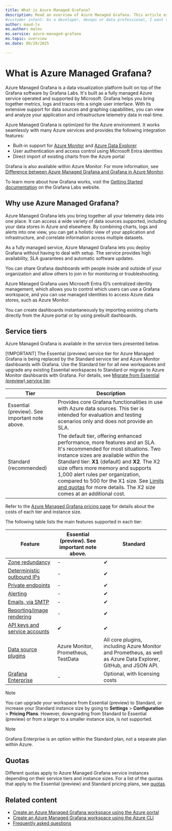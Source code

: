 ```yaml
---
title: What is Azure Managed Grafana? 
description: Read an overview of Azure Managed Grafana. This article explains what Azure Managed Grafana is, its benefits and presents its service tiers.
#customer intent: As a developer, devops or data professional, I want to learn about Grafana so that I understand how to use Azure Managed Grafana.
author: maud-lv 
ms.author: malev 
ms.service: azure-managed-grafana
ms.topic: overview 
ms.date: 09/29/2025

--- 
```


# What is Azure Managed Grafana?

Azure Managed Grafana is a data visualization platform built on top of the Grafana software by Grafana Labs. It's built as a fully managed Azure service operated and supported by Microsoft. Grafana helps you bring together metrics, logs and traces into a single user interface. With its extensive support for data sources and graphing capabilities, you can view and analyze your application and infrastructure telemetry data in real-time.

Azure Managed Grafana is optimized for the Azure environment. It works seamlessly with many Azure services and provides the following integration features:

* Built-in support for [Azure Monitor](/azure/azure-monitor/) and [Azure Data Explorer](/azure/data-explorer/)
* User authentication and access control using Microsoft Entra identities
* Direct import of existing charts from the Azure portal

Grafana is also available within Azure Monitor. For more information, see [Difference between Azure Managed Grafana and Grafana in Azure Monitor](./faq.md#whats-the-difference-between-azure-managed-grafana-and-grafana-in-azure-monitor).

To learn more about how Grafana works, visit the [Getting Started documentation](https://grafana.com/docs/grafana/latest/getting-started/) on the Grafana Labs website.  

## Why use Azure Managed Grafana?

Azure Managed Grafana lets you bring together all your telemetry data into one place. It can access a wide variety of data sources supported, including your data stores in Azure and elsewhere. By combining charts, logs and alerts into one view, you can get a holistic view of your application and infrastructure, and correlate information across multiple datasets.

As a fully managed service, Azure Managed Grafana lets you deploy Grafana without having to deal with setup. The service provides high availability, SLA guarantees and automatic software updates.

You can share Grafana dashboards with people inside and outside of your organization and allow others to join in for monitoring or troubleshooting.

Azure Managed Grafana uses Microsoft Entra ID’s centralized identity management, which allows you to control which users can use a Grafana workspace, and you can use managed identities to access Azure data stores, such as Azure Monitor.

You can create dashboards instantaneously by importing existing charts directly from the Azure portal or by using prebuilt dashboards.

## Service tiers

Azure Managed Grafana is available in the service tiers presented below.

[!IMPORTANT] The Essential (preview) service tier for Azure Managed Grafana is being replaced by the Standard service tier and Azure Monitor dashboards with Grafana. Use the Standard tier for all new workspaces and upgrade any existing Essential workspaces to Standard or migrate to Azure Monitor dashboards with Grafana. For details, see [Migrate from Essential (preview) service tier](how-to-migrate-essential-service-tier.md).

| Tier      | Description                                                                                                                                                                               |
|-----------|-------------------------------------------------------------------------------------------------------------------------------------------------------------------------------------------|
| Essential (preview). See important note above. | Provides core Grafana functionalities in use with Azure data sources. This tier is intended for evaluation and testing scenarios only and does not provide an SLA.   |
| Standard (recommended)           | The default tier, offering enhanced performance, more features and an SLA. It's recommended for most situations. Two instance sizes are available within the Standard tier: **X1** (default) and **X2**. The X2 size offers more memory and supports 1,000 alert rules per organization, compared to 500 for the X1 size. See [Limits and quotas](known-limitations.md#throttling-limits-and-quotas) for more details. The X2 size comes at an additional cost. |

Refer to the [Azure Managed Grafana pricing page](https://azure.microsoft.com/pricing/details/managed-grafana/) for details about the costs of each tier and instance size.

The following table lists the main features supported in each tier:

| Feature                                                                  | Essential (preview). See important note above. | Standard                                                                                                        |
|--------------------------------------------------------------------------|-------------------------------------|-----------------------------------------------------------------------------------------------------------------|
| [Zone redundancy](how-to-enable-zone-redundancy.md)                      | -                                   | ✔                                                                                                              |
| [Deterministic outbound IPs](how-to-deterministic-ip.md)                 | -                                   | ✔                                                                                                              |
| [Private endpoints](how-to-set-up-private-access.md)                     | -                                   | ✔                                                                                                              |
| [Alerting](https://grafana.com/docs/grafana/latest/alerting/)            | -                                   | ✔                                                                                                              |
| [Emails, via SMTP](how-to-smtp-settings.md)                              | -                                   | ✔                                                                                                              |
| [Reporting/image rendering](how-to-use-reporting-and-image-rendering.md) | -                                   | ✔                                                                                                              |
| [API keys and service accounts](how-to-service-accounts.md)              | ✔                                  | ✔                                                                                                              |
| [Data source plugins](how-to-data-source-plugins-managed-identity.md)    | Azure Monitor, Prometheus, TestData | All core plugins, including Azure Monitor and Prometheus, as well as Azure Data Explorer, GitHub, and JSON API. |
| [Grafana Enterprise](how-to-grafana-enterprise.md)                       | -                                   | Optional, with licensing costs                                                                                  |

> [!NOTE]
> You can upgrade your workspace from Essential (preview) to Standard, or increase your Standard instance size by going to **Settings** > **Configuration** > **Pricing Plans**. However, downgrading from Standard to Essential (preview) or from a larger to a smaller instance size, is not supported.

> [!NOTE]
> Grafana Enterprise is an option within the Standard plan, not a separate plan within Azure.

## Quotas

Different quotas apply to Azure Managed Grafana service instances depending on their service tiers and instance sizes. For a list of the quotas that apply to the Essential (preview) and Standard pricing plans, see [quotas](known-limitations.md#throttling-limits-and-quotas).

## Related content

- [Create an Azure Managed Grafana workspace using the Azure portal](quickstart-managed-grafana-portal.md)
- [Create an Azure Managed Grafana workspace using the Azure CLI](quickstart-managed-grafana-cli.md)
- [Frequently asked questions](faq.md)
